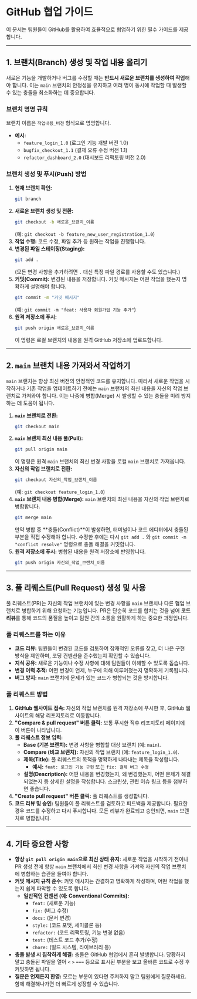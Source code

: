 # GitHub 협업 가이드

이 문서는 팀원들이 GitHub를 활용하여 효율적으로 협업하기 위한 필수 가이드를 제공합니다.

---

## 1. 브랜치(Branch) 생성 및 작업 내용 올리기

새로운 기능을 개발하거나 버그를 수정할 때는 **반드시 새로운 브랜치를 생성하여 작업**해야 합니다. 이는 `main` 브랜치의 안정성을 유지하고 여러 명이 동시에 작업할 때 발생할 수 있는 충돌을 최소화하는 데 중요합니다.

### 브랜치 명명 규칙

브랜치 이름은 `작업내용_버전` 형식으로 명명합니다.

* **예시:**
    * `feature_login_1.0` (로그인 기능 개발 버전 1.0)
    * `bugfix_checkout_1.1` (결제 오류 수정 버전 1.1)
    * `refactor_dashboard_2.0` (대시보드 리팩토링 버전 2.0)

### 브랜치 생성 및 푸시(Push) 방법

1.  **현재 브랜치 확인:**
    ```bash
    git branch
    ```
2.  **새로운 브랜치 생성 및 전환:**
    ```bash
    git checkout -b 새로운_브랜치_이름
    ```
    (예: `git checkout -b feature_new_user_registration_1.0`)
3.  **작업 수행:** 코드 수정, 파일 추가 등 원하는 작업을 진행합니다.
4.  **변경된 파일 스테이징(Staging):**
    ```bash
    git add .
    ```
    (모든 변경 사항을 추가하려면 `.` 대신 특정 파일 경로를 사용할 수도 있습니다.)
5.  **커밋(Commit):** 변경된 내용을 저장합니다. 커밋 메시지는 어떤 작업을 했는지 명확하게 설명해야 합니다.
    ```bash
    git commit -m "커밋 메시지"
    ```
    (예: `git commit -m "feat: 사용자 회원가입 기능 추가"`)
6.  **원격 저장소에 푸시:**
    ```bash
    git push origin 새로운_브랜치_이름
    ```
    이 명령은 로컬 브랜치의 내용을 원격 GitHub 저장소에 업로드합니다.

---

## 2. `main` 브랜치 내용 가져와서 작업하기

`main` 브랜치는 항상 최신 버전의 안정적인 코드를 유지합니다. 따라서 새로운 작업을 시작하거나 기존 작업을 업데이트하기 전에는 `main` 브랜치의 최신 내용을 자신의 작업 브랜치로 가져와야 합니다. 이는 나중에 병합(Merge) 시 발생할 수 있는 충돌을 미리 방지하는 데 도움이 됩니다.

1.  **`main` 브랜치로 전환:**
    ```bash
    git checkout main
    ```
2.  **`main` 브랜치 최신 내용 풀(Pull):**
    ```bash
    git pull origin main
    ```
    이 명령은 원격 `main` 브랜치의 최신 변경 사항을 로컬 `main` 브랜치로 가져옵니다.
3.  **자신의 작업 브랜치로 전환:**
    ```bash
    git checkout 자신의_작업_브랜치_이름
    ```
    (예: `git checkout feature_login_1.0`)
4.  **`main` 브랜치 내용 병합(Merge):** `main` 브랜치의 최신 내용을 자신의 작업 브랜치로 병합합니다.
    ```bash
    git merge main
    ```
    만약 병합 중 **충돌(Conflict)**이 발생하면, 터미널이나 코드 에디터에서 충돌된 부분을 직접 수정해야 합니다. 수정한 후에는 다시 `git add .` 와 `git commit -m "conflict resolve"` 명령으로 충돌 해결을 커밋합니다.
5.  **원격 저장소에 푸시:** 병합된 내용을 원격 저장소에 반영합니다.
    ```bash
    git push origin 자신의_작업_브랜치_이름
    ```

---

## 3. 풀 리퀘스트(Pull Request) 생성 및 사용

풀 리퀘스트(PR)는 자신의 작업 브랜치에 있는 변경 사항을 `main` 브랜치나 다른 협업 브랜치로 병합하기 위해 요청하는 기능입니다. PR은 단순히 코드를 합치는 것을 넘어 **코드 리뷰**를 통해 코드의 품질을 높이고 팀원 간의 소통을 원활하게 하는 중요한 과정입니다.

### 풀 리퀘스트를 하는 이유

* **코드 리뷰:** 팀원들이 변경된 코드를 검토하여 잠재적인 오류를 찾고, 더 나은 구현 방식을 제안하며, 코딩 컨벤션을 준수했는지 확인할 수 있습니다.
* **지식 공유:** 새로운 기능이나 수정 사항에 대해 팀원들이 이해할 수 있도록 돕습니다.
* **변경 이력 추적:** 어떤 변경이 언제, 누구에 의해 이루어졌는지 명확하게 기록됩니다.
* **버그 방지:** `main` 브랜치에 문제가 있는 코드가 병합되는 것을 방지합니다.

### 풀 리퀘스트 방법

1.  **GitHub 웹사이트 접속:** 자신의 작업 브랜치를 원격 저장소에 푸시한 후, GitHub 웹사이트의 해당 리포지토리로 이동합니다.
2.  **"Compare & pull request" 버튼 클릭:** 보통 푸시한 직후 리포지토리 페이지에 이 버튼이 나타납니다.
3.  **풀 리퀘스트 정보 입력:**
    * **Base (기본 브랜치):** 변경 사항을 병합할 대상 브랜치 (예: `main`).
    * **Compare (비교 브랜치):** 자신의 작업 브랜치 (예: `feature_login_1.0`).
    * **제목(Title):** 풀 리퀘스트의 목적을 명확하게 나타내는 제목을 작성합니다.
        * **예시:** `feat: 로그인 기능 구현` 또는 `fix: 결제 버그 수정`
    * **설명(Description):** 어떤 내용을 변경했는지, 왜 변경했는지, 어떤 문제가 해결되었는지 등 상세한 설명을 작성합니다. 스크린샷, 관련 이슈 링크 등을 첨부하면 좋습니다.
4.  **"Create pull request" 버튼 클릭:** 풀 리퀘스트를 생성합니다.
5.  **코드 리뷰 및 승인:** 팀원들이 풀 리퀘스트를 검토하고 피드백을 제공합니다. 필요한 경우 코드를 수정하고 다시 푸시합니다. 모든 리뷰가 완료되고 승인되면, `main` 브랜치로 병합됩니다.

---

## 4. 기타 중요한 사항

* **항상 `git pull origin main`으로 최신 상태 유지:** 새로운 작업을 시작하기 전이나 PR 생성 전에 항상 `main` 브랜치에서 최신 변경 사항을 가져와 자신의 작업 브랜치에 병합하는 습관을 들여야 합니다.
* **커밋 메시지 규칙 준수:** 커밋 메시지는 간결하고 명확하게 작성하며, 어떤 작업을 했는지 쉽게 파악할 수 있도록 합니다.
    * **일반적인 컨벤션 (예: Conventional Commits):**
        * `feat:` (새로운 기능)
        * `fix:` (버그 수정)
        * `docs:` (문서 변경)
        * `style:` (코드 포맷, 세미콜론 등)
        * `refactor:` (코드 리팩토링, 기능 변경 없음)
        * `test:` (테스트 코드 추가/수정)
        * `chore:` (빌드 시스템, 라이브러리 등)
* **충돌 발생 시 침착하게 해결:** 충돌은 GitHub 협업에서 흔히 발생합니다. 당황하지 말고 충돌된 파일을 열어 `<` `>` `===` 등으로 표시된 부분을 보고 올바른 코드로 수정 후 커밋하면 됩니다.
* **질문은 언제든지 환영:** 모르는 부분이 있다면 주저하지 말고 팀원에게 질문하세요. 함께 해결해나가면 더 빠르게 성장할 수 있습니다.

---
